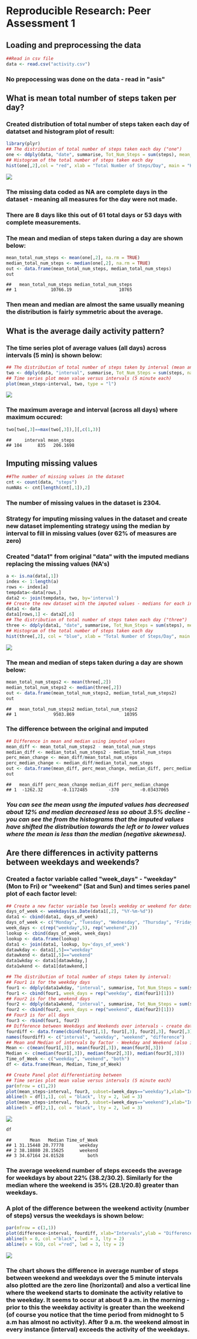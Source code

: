 # Reproducible Research: Peer Assessment 1


## Loading and preprocessing the data

```r
##Read in csv file
data <- read.csv("activity.csv")
```
### No prepocessing was done on the data - read in "asis"

## What is mean total number of steps taken per day?  
### Created distribution of total number of steps taken each day of datatset and histogram plot of result: 

```r
library(plyr)
## The distribution of total number of steps taken each day ("one")
one <- ddply(data, "date", summarise, Tot_Num_Steps = sum(steps), mean_steps = mean(steps), median_steps = median(steps))
## Histogram of the total number of steps taken each day
hist(one[,2],col = "red", xlab = "Total Number of Steps/Day", main = "Histogram of Total Number of Steps/Day")
```

![](PA1_template_files/figure-html/unnamed-chunk-2-1.png)

### The missing data coded as NA are complete days in the dataset - meaning all measures for the day were not made.
### There are 8 days like this out of 61 total days or 53 days with complete measurements.  

### The mean and median of steps taken during a day are shown below: 

```r
mean_total_num_steps <- mean(one[,2], na.rm = TRUE)
median_total_num_steps <- median(one[,2], na.rm = TRUE)
out <- data.frame(mean_total_num_steps, median_total_num_steps)
out
```

```
##   mean_total_num_steps median_total_num_steps
## 1             10766.19                  10765
```

### Then mean and median are almost the same usually meaning the distribution is fairly symmetric about the average.
## What is the average daily activity pattern?

### The time series plot of average values (all days) across intervals (5 min) is shown below:

```r
## The distribution of total number of steps taken by interval (mean and median at each interval as well)
two <- ddply(data, "interval", summarise, Tot_Num_Steps = sum(steps, na.rm = TRUE), mean_steps = mean(steps, na.rm = TRUE), median_steps = median(steps, na.rm = TRUE), N = Tot_Num_Steps/mean_steps)
## Time series plot mean value versus intervals (5 minute each)
plot(mean_steps~interval, two, type = "l")
```

![](PA1_template_files/figure-html/unnamed-chunk-4-1.png)

### The maximum average and interval (across all days) where maximum occured:

```r
two[two[,3]==max(two[,3]),][,c(1,3)]
```

```
##     interval mean_steps
## 104      835   206.1698
```

## Imputing missing values


```r
##The number of missing values in the dataset
cnt <- count(data, "steps")
numNAs <- cnt[length(cnt[,1]),2]
```
### The number of missing values in the dataset is **2304**.

### Strategy for imputing missing values in the dataset and create new dataset implementing strategy using the median by interval to fill in missing values (over 62% of measures are zero)
### Created "data1" from original "data" with the imputed medians replacing the missing values (NA's)

```r
a <- is.na(data[,1])
index <- 1:length(a)
rows <- index[a]
tempdata<-data[rows,]
data2 <- join(tempdata, two, by='interval')
## Create the new dataset with the imputed values - medians for each interval excluding the NA's
data1 <- data
data1[rows,1] <- data2[,6]
## The distribution of total number of steps taken each day ("three")
three <- ddply(data1, "date", summarise, Tot_Num_Steps = sum(steps), mean_steps = mean(steps), median_steps = median(steps))
## Histogram of the total number of steps taken each day
hist(three[,2], col = "blue", xlab = "Total Number of Steps/Day", main = "Histogram of Total Number of Steps/Day")
```

![](PA1_template_files/figure-html/unnamed-chunk-7-1.png)

### The mean and median of steps taken during a day are shown below: 

```r
mean_total_num_steps2 <- mean(three[,2])
median_total_num_steps2 <- median(three[,2])
out <- data.frame(mean_total_num_steps2, median_total_num_steps2)
out
```

```
##   mean_total_num_steps2 median_total_num_steps2
## 1              9503.869                   10395
```
### The difference between the original and imputed 

```r
## Difference in mean and median using imputed values
mean_diff <- mean_total_num_steps2 - mean_total_num_steps
median_diff <- median_total_num_steps2 - median_total_num_steps
perc_mean_change <- mean_diff/mean_total_num_steps
perc_median_change <- median_diff/median_total_num_steps
out <- data.frame(mean_diff, perc_mean_change, median_diff, perc_median_change)
out
```

```
##   mean_diff perc_mean_change median_diff perc_median_change
## 1  -1262.32       -0.1172485        -370        -0.03437065
```
### *You can see the mean usng the imputed values has decreased about 12% and median decreased less so about 3.5% decline - you can see the from the histograms that the imputed values have shifted the distribution towards the left or to lower values where the mean is less than the median (negative skewness).*

## Are there differences in activity patterns between weekdays and weekends?

### Created a factor variable called "week_days" - "weekday" (Mon to Fri) or "weekend" (Sat and Sun) and times series panel plot of each factor level: 

```r
## Create a new factor variable two levels weekday or weekend for dates ("data1"):
days_of_week <- weekdays(as.Date(data1[,2], "%Y-%m-%d"))
data1 <- cbind(data1, days_of_week)
days_of_week <- c("Monday", "Tuesday", "Wednesday", "Thursday", "Friday", "Saturday", "Sunday")
week_days <- c(rep("weekday",5), rep("weekend",2))
lookup <- cbind(days_of_week, week_days)
lookup <- data.frame(lookup)
data1 <- join(data1, lookup, by='days_of_week')
datawkday <- data1[,5]=="weekday"
datawkend <- data1[,5]=="weekend"
data1wkday <- data1[datawkday,]
data1wkend <- data1[datawkend,]

## The distribution of total number of steps taken by interval:
## Four1 is for the weekday days
four1 <- ddply(data1wkday, "interval", summarise, Tot_Num_Steps = sum(steps, na.rm = TRUE), mean_steps = mean(steps, na.rm = TRUE), median_steps = median(steps, na.rm = TRUE), N = Tot_Num_Steps/mean_steps)
four1 <- cbind(four1, week_days = rep("weekday", dim(four1)[1]))
## Four2 is for the weekend days
four2 <- ddply(data1wkend, "interval", summarise, Tot_Num_Steps = sum(steps, na.rm = TRUE), mean_steps = mean(steps, na.rm = TRUE), median_steps = median(steps, na.rm = TRUE), N = Tot_Num_Steps/mean_steps)
four2 <- cbind(four2, week_days = rep("weekend", dim(four2)[1]))
## Four3 is for all days
four3 <- rbind(four1, four2)
## Difference between Weekdays and Weekends over intervals - create dataframe of differences in average number of steps by interval
fourdiff <- data.frame(cbind(four1[,1], four1[,3], four2[,3], four2[,3]- four1[,3]))
names(fourdiff) <- c("interval", "weekday", "weekend", "difference")
## Mean and Median of intervals by factor - Weekday and Weekend (also in Total)
Mean <- c(mean(four1[,3]), mean(four2[,3]), mean(four3[,3])) 
Median <- c(median(four1[,3]), median(four2[,3]), median(four3[,3]))
Time_of_Week <- c("weekday", "weekend", "both")
df <- data.frame(Mean, Median, Time_of_Week)

## Create Panel plot differentiating between
## Time series plot mean value versus intervals (5 minute each)
par(mfrow = c(1,2))
plot(mean_steps~interval, four3, subset=(week_days=="weekday"),xlab="Intervals",ylab="Ave Number of Steps",main="Weekday",type="l", col="red", ylim = c(0,210), yaxs ="i")
abline(h = df[1,1], col = "black", lty = 2, lwd = 3)
plot(mean_steps~interval, four3, subset=(week_days=="weekend"),xlab="Intervals",ylab="Ave Number of Steps",main="Weekend",type="l", col="blue", ylim = c(0,210), yaxs ="i")
abline(h = df[2,1], col = "black", lty = 2, lwd = 3)
```

![](PA1_template_files/figure-html/unnamed-chunk-10-1.png)

```r
df
```

```
##       Mean   Median Time_of_Week
## 1 31.15448 20.77778      weekday
## 2 38.18880 28.15625      weekend
## 3 34.67164 24.01528         both
```
### The average weekend number of steps exceeds the average for weekdays by about 22% (38.2/30.2).  Similarly for the median where the weekend is 35% (28.1/20.8) greater than weekdays.  

### A plot of the difference between the weekend activity (number of steps) versus the weekdays is shown below:

```r
par(mfrow = c(1,1))
plot(difference~interval, fourdiff, xlab="Intervals",ylab = "Difference Ave Num of Steps", main = "Difference Weekend less Weekday",type="l", col="blue")
abline(h = 0, col ="black", lwd = 3, lty = 2)
abline(v = 910, col ="red", lwd = 3, lty = 2)
```

![](PA1_template_files/figure-html/unnamed-chunk-11-1.png)

### The chart shows the difference in average number of steps between weekend and weekdays over the 5 minute intervals also plotted are the zero line (horizontal) and also a vertical line where the weekend starts to dominate the activity relative to the weekday.  It seems to occur at about 9 a.m. in the morning - prior to this the weekday activity is greater than the weekend (of course you notice that the time period from midnoght to 5 a.m has almost no activity).  After 9 a.m. the weekend almost in every instance (interval) exceeds the activity of the weekdays.  
